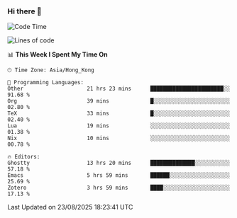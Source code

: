 ### Hi there 👋

<!--
**nicehiro/nicehiro** is a ✨ _special_ ✨ repository because its `README.md` (this file) appears on your GitHub profile.

Here are some ideas to get you started:

- 🔭 I’m currently working on ...
- 🌱 I’m currently learning ...
- 👯 I’m looking to collaborate on ...
- 🤔 I’m looking for help with ...
- 💬 Ask me about ...
- 📫 How to reach me: ...
- 😄 Pronouns: ...
- ⚡ Fun fact: ...
-->

<!--START_SECTION:waka-->
![Code Time](http://img.shields.io/badge/Code%20Time-931%20hrs%2049%20mins-blue)

![Lines of code](https://img.shields.io/badge/From%20Hello%20World%20I%27ve%20Written-1.8%20million%20lines%20of%20code-blue)

📊 **This Week I Spent My Time On** 

```text
🕑︎ Time Zone: Asia/Hong_Kong

💬 Programming Languages: 
Other                    21 hrs 23 mins      ███████████████████████░░   91.68 % 
Org                      39 mins             █░░░░░░░░░░░░░░░░░░░░░░░░   02.80 % 
TeX                      33 mins             █░░░░░░░░░░░░░░░░░░░░░░░░   02.40 % 
Lua                      19 mins             ░░░░░░░░░░░░░░░░░░░░░░░░░   01.38 % 
Nix                      10 mins             ░░░░░░░░░░░░░░░░░░░░░░░░░   00.78 % 

🔥 Editors: 
Ghostty                  13 hrs 20 mins      ██████████████░░░░░░░░░░░   57.18 % 
Emacs                    5 hrs 59 mins       ██████░░░░░░░░░░░░░░░░░░░   25.69 % 
Zotero                   3 hrs 59 mins       ████░░░░░░░░░░░░░░░░░░░░░   17.13 % 
```


 Last Updated on 23/08/2025 18:23:41 UTC
<!--END_SECTION:waka-->
